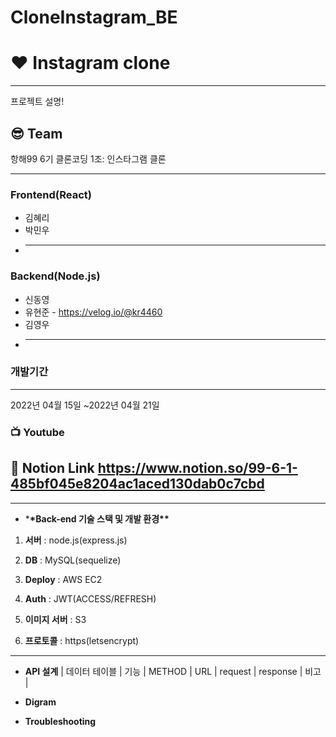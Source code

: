 # CloneInstagram_BE
# :hearts: Instagram clone

---

프로젝트 설명!

## :sunglasses: Team

항해99 6기 클론코딩 1조: 인스타그램 클론

---

### Frontend(React)
- 김혜리
- 박민우
- ***
### Backend(Node.js)
- 신동영
- 유현준 - https://velog.io/@kr4460
- 김영우
- ***

### 개발기간

---

2022년 04월 15일 ~2022년 04월 21일

### :tv: Youtube

## :balloon: Notion Link https://www.notion.so/99-6-1-485bf045e8204ac1aced130dab0c7cbd

---

- \***\*Back-end 기술 스택 및 개발 환경\*\***

1) **서버**
: node.js(express.js)

2) **DB**
: MySQL(sequelize)

3) **Deploy**
: AWS EC2

4) **Auth**
: JWT(ACCESS/REFRESH)

5) **이미지 서버**
: S3

6) **프로토콜**
: https(letsencrypt)

---

- **API 설계**
  | 데이터 테이블 | 기능 | METHOD | URL | request | response | 비고 |

- **Digram**
- **Troubleshooting**
